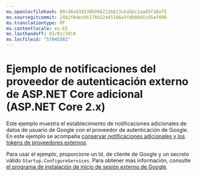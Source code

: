 ```yaml
---
ms.openlocfilehash: 09cd8e639238b998212b813cba5bc1aa85f36a75
ms.sourcegitcommit: 24b1f6decbb17bb22a45166e5fdb0845c65af498
ms.translationtype: MT
ms.contentlocale: es-ES
ms.lasthandoff: 03/01/2019
ms.locfileid: "57045582"
---
```

# <a name="aspnet-core-external-authentication-provider-additional-claims-sample-aspnet-core-2x"></a>Ejemplo de notificaciones del proveedor de autenticación externo de ASP.NET Core adicional (ASP.NET Core 2.x)

Este ejemplo muestra el establecimiento de notificaciones adicionales de datos de usuario de Google con el proveedor de autenticación de Google. En este ejemplo se acompaña [conservar notificaciones adicionales y los tokens de proveedores externos](https://docs.microsoft.com/aspnet/core/security/authentication/social/additional-claims).

Para usar el ejemplo, proporcione un Id. de cliente de Google y un secreto válido `Startup.ConfigureServices`. Para obtener más información, consulte [el programa de instalación de inicio de sesión externo de Google](https://docs.microsoft.com/aspnet/core/security/authentication/social/google-logins).

